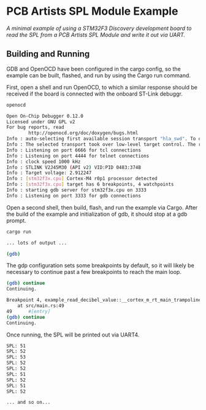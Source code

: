 # PCB Artists SPL Module Example

*A minimal example of using a STM32F3 Discovery development board to read the
SPL from a PCB Artists SPL Module and write it out via UART.*

## Building and Running

GDB and OpenOCD have been configured in the cargo config, so the example can be
built, flashed, and run by using the Cargo run command.

First, open a shell and run OpenOCD, to which a similar response should be
received if the board is connected with the onboard ST-Link debuggr.

```bash
openocd

Open On-Chip Debugger 0.12.0
Licensed under GNU GPL v2
For bug reports, read
        http://openocd.org/doc/doxygen/bugs.html
Info : auto-selecting first available session transport "hla_swd". To override use 'transport select <transport>'.
Info : The selected transport took over low-level target control. The results might differ compared to plain JTAG/SWD
Info : Listening on port 6666 for tcl connections
Info : Listening on port 4444 for telnet connections
Info : clock speed 1000 kHz
Info : STLINK V2J45M30 (API v2) VID:PID 0483:374B
Info : Target voltage: 2.912247
Info : [stm32f3x.cpu] Cortex-M4 r0p1 processor detected
Info : [stm32f3x.cpu] target has 6 breakpoints, 4 watchpoints
Info : starting gdb server for stm32f3x.cpu on 3333
Info : Listening on port 3333 for gdb connections
```

Open a second shell, then build, flash, and run the example via Cargo. After the
build of the example and initialization of gdb, it should stop at a gdb prompt.

```bash
cargo run

... lots of output ...

(gdb)
```

The gdp configuration sets some breakpoints by default, so it will likely be
necessary to continue past a few breakpoints to reach the main loop.

```bash
(gdb) continue
Continuing.

Breakpoint 4, example_read_decibel_value::__cortex_m_rt_main_trampoline ()
    at src/main.rs:49
49      #[entry]
(gdb) continue
Continuing.
```

Once running, the SPL will be printed out via UART4.

```bash
SPL: 51
SPL: 52
SPL: 53
SPL: 52
SPL: 52
SPL: 51
SPL: 52
SPL: 51
SPL: 52

... and so on...
```
